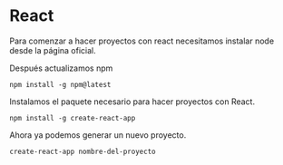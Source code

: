 # React

Para comenzar a hacer proyectos con react necesitamos instalar node desde la página oficial.

Después actualizamos npm

```
npm install -g npm@latest
```

Instalamos el paquete necesario para hacer proyectos con React.

```
npm install -g create-react-app
```

Ahora ya podemos generar un nuevo proyecto.

```
create-react-app nombre-del-proyecto
```


